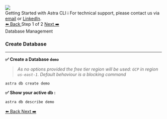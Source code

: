 <!-- TOP -->
<div class="top">
  <img class="scenario-academy-logo" src="https://datastax-academy.github.io/katapod-shared-assets/images/ds-academy-2023.svg" />
  <div class="scenario-title-section">
    <span class="scenario-title">Getting Started with Astra CLI</span>
    <span class="scenario-subtitle">ℹ️ For technical support, please contact us via <a href="mailto:cedrick.lunven@datastax.com">email</a> or <a href="https://dtsx.io/cedrick">LinkedIn</a>.</span>
  </div>
</div>

<!-- NAVIGATION -->
<div id="navigation-top" class="navigation-top">
 <a href='command:katapod.loadPage?[{"step":"step1"}]' 
   class="btn btn-dark navigation-top-left">⬅️ Back
 </a>
<span class="step-count"> Step 1 of 2</span>
 <a href='command:katapod.loadPage?[{"step":"step3"}]' 
    class="btn btn-dark navigation-top-right">Next ➡️
  </a>
</div>

<!-- CONTENT -->

<div class="step-title">Database Management</div>

### Create Database 
<hr>

**✅ Create a Database `demo`**

> _As no options provided the free tier region will be used: `GCP` in region `us-east-1`. Default behaviour is a blocking command_

```
astra db create demo
```

**✅ Show your active db :**

```
astra db describe demo
```



<!-- NAVIGATION -->
<div id="navigation-bottom" class="navigation-bottom">
 <a href='command:katapod.loadPage?[{"step":"step1"}]'
   class="btn btn-dark navigation-bottom-left">⬅️ Back
 </a>
 <a href='command:katapod.loadPage?[{"step":"step3"}]'
    class="btn btn-dark navigation-bottom-right">Next ➡️
  </a>
</div>
